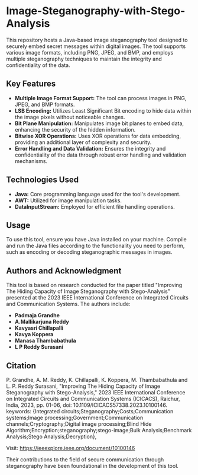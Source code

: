 # Image-Steganography-with-Stego-Analysis
This repository hosts a Java-based image steganography tool designed to securely embed secret messages within digital images. The tool supports various image formats, including PNG, JPEG, and BMP, and employs multiple steganography techniques to maintain the integrity and confidentiality of the data.

## Key Features
- **Multiple Image Format Support:** The tool can process images in PNG, JPEG, and BMP formats.
- **LSB Encoding:** Utilizes Least Significant Bit encoding to hide data within the image pixels without noticeable changes.
- **Bit Plane Manipulation:** Manipulates image bit planes to embed data, enhancing the security of the hidden information.
- **Bitwise XOR Operations:** Uses XOR operations for data embedding, providing an additional layer of complexity and security.
- **Error Handling and Data Validation:** Ensures the integrity and confidentiality of the data through robust error handling and validation mechanisms.

## Technologies Used
- **Java:** Core programming language used for the tool's development.
- **AWT:** Utilized for image manipulation tasks.
- **DataInputStream:** Employed for efficient file handling operations.

## Usage
To use this tool, ensure you have Java installed on your machine. Compile and run the Java files according to the functionality you need to perform, such as encoding or decoding steganographic messages in images.

## Authors and Acknowledgment
This tool is based on research conducted for the paper titled "Improving The Hiding Capacity of Image Steganography with Stego-Analysis" presented at the 2023 IEEE International Conference on Integrated Circuits and Communication Systems. The authors include:
- **Padmaja Grandhe**
- **A.Mallikarjuna Reddy**
- **Kavyasri Chillapalli**
- **Kavya Koppera**
- **Manasa Thambabathula**
- **L P Reddy Surasani**

## Citation
P. Grandhe, A. M. Reddy, K. Chillapalli, K. Koppera, M. Thambabathula and L. P. Reddy Surasani, "Improving The Hiding Capacity of Image Steganography with Stego-Analysis," 2023 IEEE International Conference on Integrated Circuits and Communication Systems (ICICACS), Raichur, India, 2023, pp. 01-06, doi: 10.1109/ICICACS57338.2023.10100146. keywords: {Integrated circuits;Steganography;Costs;Communication systems;Image processing;Government;Communication channels;Cryptography;Digital image processing;Blind Hide Algorithm;Encryption;steganography;stego-image;Bulk Analysis;Benchmark Analysis;Stego Analysis;Decryption},

Visit: https://ieeexplore.ieee.org/document/10100146

Their contributions to the field of secure communication through steganography have been foundational in the development of this tool.

